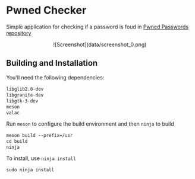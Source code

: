 # Pwned Checker

Simple application for checking if a password is foud in [Pwned Passwords repository](https://haveibeenpwned.com/)

<div style="text-align:center">
    ![Screenshot](data/screenshot_0.png)
</div>

## Building and Installation

You'll need the following dependencies:

```
libglib2.0-dev
libgranite-dev
libgtk-3-dev
meson
valac
```


Run `meson` to configure the build environment and then `ninja` to build

```
meson build --prefix=/usr
cd build
ninja
```

To install, use `ninja install`

```
sudo ninja install
```

